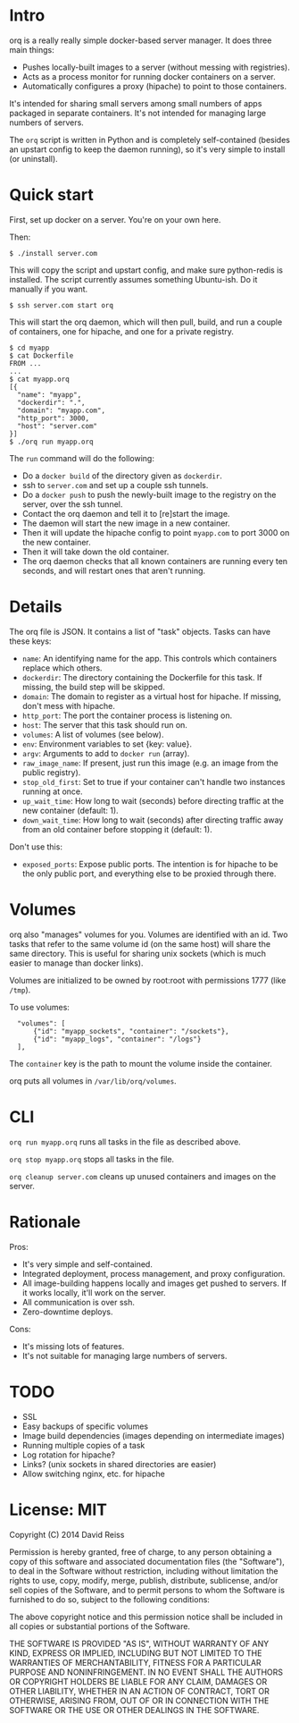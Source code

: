 
Intro
=====

orq is a really really simple docker-based server manager. It does three main
things:

- Pushes locally-built images to a server (without messing with registries).
- Acts as a process monitor for running docker containers on a server.
- Automatically configures a proxy (hipache) to point to those containers.

It's intended for sharing small servers among small numbers of apps packaged in
separate containers. It's not intended for managing large numbers of servers.

The `orq` script is written in Python and is completely self-contained (besides
an upstart config to keep the daemon running), so it's very simple to install
(or uninstall).


Quick start
===========

First, set up docker on a server. You're on your own here.

Then:

```
$ ./install server.com
```

This will copy the script and upstart config, and make sure python-redis is
installed. The script currently assumes something Ubuntu-ish. Do it manually if
you want.

```
$ ssh server.com start orq
```

This will start the orq daemon, which will then pull, build, and run a couple of
containers, one for hipache, and one for a private registry.

```
$ cd myapp
$ cat Dockerfile
FROM ...
...
$ cat myapp.orq
[{
  "name": "myapp",
  "dockerdir": ".",
  "domain": "myapp.com",
  "http_port": 3000,
  "host": "server.com"
}]
$ ./orq run myapp.orq
```

The `run` command will do the following:

- Do a `docker build` of the directory given as `dockerdir`.
- ssh to `server.com` and set up a couple ssh tunnels.
- Do a `docker push` to push the newly-built image to the registry on the
  server, over the ssh tunnel.
- Contact the orq daemon and tell it to [re]start the image.
- The daemon will start the new image in a new container.
- Then it will update the hipache config to point `myapp.com` to port 3000 on
  the new container.
- Then it will take down the old container.
- The orq daemon checks that all known containers are running every ten seconds,
  and will restart ones that aren't running.


Details
=======

The orq file is JSON. It contains a list of "task" objects. Tasks can have these
keys:

- `name`: An identifying name for the app. This controls which containers
  replace which others.
- `dockerdir`: The directory containing the Dockerfile for this task. If
  missing, the build step will be skipped.
- `domain`: The domain to register as a virtual host for hipache. If missing,
  don't mess with hipache.
- `http_port`: The port the container process is listening on.
- `host`: The server that this task should run on.
- `volumes`: A list of volumes (see below).
- `env`: Environment variables to set {key: value}.
- `argv`: Arguments to add to `docker run` (array).
- `raw_image_name`: If present, just run this image (e.g. an image from the
  public registry).
- `stop_old_first`: Set to true if your container can't handle two instances
  running at once.
- `up_wait_time`: How long to wait (seconds) before directing traffic at the
  new container (default: 1).
- `down_wait_time`: How long to wait (seconds) after directing traffic away
  from an old container before stopping it (default: 1).

Don't use this:

- `exposed_ports`: Expose public ports. The intention is for hipache to be the
  only public port, and everything else to be proxied through there.


Volumes
=======

orq also "manages" volumes for you. Volumes are identified with an id. Two tasks
that refer to the same volume id (on the same host) will share the same
directory. This is useful for sharing unix sockets (which is much easier to
manage than docker links).

Volumes are initialized to be owned by root:root with permissions 1777 (like
`/tmp`).

To use volumes:

```
  "volumes": [
      {"id": "myapp_sockets", "container": "/sockets"},
      {"id": "myapp_logs", "container": "/logs"}
  ],
```

The `container` key is the path to mount the volume inside the container.

orq puts all volumes in `/var/lib/orq/volumes`.


CLI
===

`orq run myapp.orq` runs all tasks in the file as described above.

`orq stop myapp.orq` stops all tasks in the file.

`orq cleanup server.com` cleans up unused containers and images on the server.


Rationale
=========

Pros:

- It's very simple and self-contained.
- Integrated deployment, process management, and proxy configuration.
- All image-building happens locally and images get pushed to servers. If it
  works locally, it'll work on the server.
- All communication is over ssh.
- Zero-downtime deploys.

Cons:

- It's missing lots of features.
- It's not suitable for managing large numbers of servers.


TODO
====

- SSL
- Easy backups of specific volumes
- Image build dependencies (images depending on intermediate images)
- Running multiple copies of a task
- Log rotation for hipache?
- Links? (unix sockets in shared directories are easier)
- Allow switching nginx, etc. for hipache



License: MIT
============

Copyright (C) 2014 David Reiss

Permission is hereby granted, free of charge, to any person obtaining a copy of
this software and associated documentation files (the "Software"), to deal in
the Software without restriction, including without limitation the rights to
use, copy, modify, merge, publish, distribute, sublicense, and/or sell copies of
the Software, and to permit persons to whom the Software is furnished to do so,
subject to the following conditions:

The above copyright notice and this permission notice shall be included in all
copies or substantial portions of the Software.

THE SOFTWARE IS PROVIDED "AS IS", WITHOUT WARRANTY OF ANY KIND, EXPRESS OR
IMPLIED, INCLUDING BUT NOT LIMITED TO THE WARRANTIES OF MERCHANTABILITY, FITNESS
FOR A PARTICULAR PURPOSE AND NONINFRINGEMENT. IN NO EVENT SHALL THE AUTHORS OR
COPYRIGHT HOLDERS BE LIABLE FOR ANY CLAIM, DAMAGES OR OTHER LIABILITY, WHETHER
IN AN ACTION OF CONTRACT, TORT OR OTHERWISE, ARISING FROM, OUT OF OR IN
CONNECTION WITH THE SOFTWARE OR THE USE OR OTHER DEALINGS IN THE SOFTWARE.

